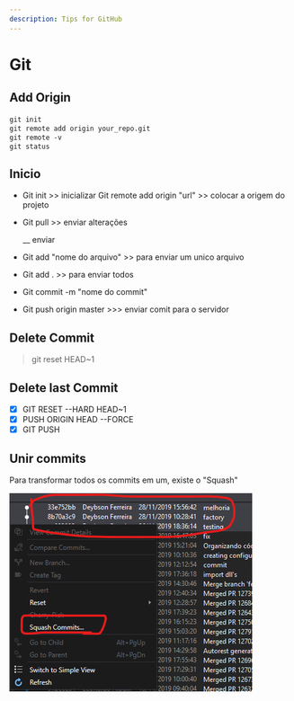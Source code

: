 ```yaml
---
description: Tips for GitHub
---
```


# Git

## Add Origin

```aspnet
git init  
git remote add origin your_repo.git  
git remote -v  
git status  
```

## Inicio

* Git init &gt;&gt; inicializar Git remote add origin "url" &gt;&gt; colocar a origem do projeto 
* Git pull &gt;&gt; enviar alterações

  \_\_ enviar 

* Git add "nome do arquivo" &gt;&gt; para enviar um unico arquivo 
* Git add . &gt;&gt; para enviar todos 
* Git commit -m "nome do commit" 
* Git push origin master &gt;&gt;&gt; enviar comit para o servidor

## Delete Commit 

> git reset HEAD~1

## Delete last Commit

* [x]  GIT RESET --HARD HEAD~1
* [x] PUSH ORIGIN HEAD --FORCE
* [x] GIT PUSH

## Unir commits

Para transformar todos os commits em um, existe o "Squash"  


![](.gitbook/assets/image%20%285%29.png)

